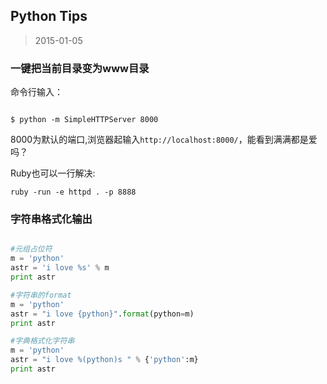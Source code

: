 Python Tips
---
> 2015-01-05


### 一键把当前目录变为www目录

命令行输入：
```shell

$ python -m SimpleHTTPServer 8000

```

8000为默认的端口,浏览器起输入`http://localhost:8000/`，能看到满满都是爱吗？

Ruby也可以一行解决:
```shell
ruby -run -e httpd . -p 8888
```

###  字符串格式化输出

```python

#元组占位符
m = 'python'
astr = 'i love %s' % m
print astr

#字符串的format
m = 'python'
astr = "i love {python}".format(python=m)
print astr

#字典格式化字符串
m = 'python'
astr = "i love %(python)s " % {'python':m}
print astr

```
